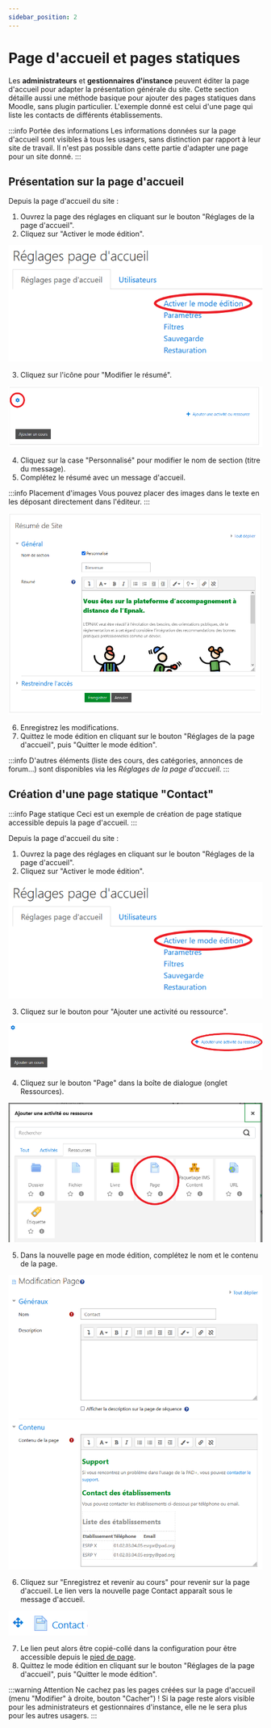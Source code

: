 ```yaml
---
sidebar_position: 2
---
```

# Page d'accueil et pages statiques

Les **administrateurs** et **gestionnaires d'instance** peuvent éditer la page d'accueil pour adapter la présentation générale du site. Cette section détaille aussi une méthode basique pour ajouter des pages statiques dans Moodle, sans plugin particulier. L'exemple donné est celui d'une page qui liste les contacts de différents établissements.

:::info Portée des informations
Les informations données sur la page d'accueil sont visibles à tous les usagers, sans distinction par rapport à leur site de travail. Il n'est pas possible dans cette partie d'adapter une page pour un site donné.
:::

## Présentation sur la page d'accueil

Depuis la page d'accueil du site :

1. Ouvrez la page des réglages en cliquant sur le bouton "Réglages de la page d'accueil".
2. Cliquez sur "Activer le mode édition".

![Activation du mode édition sur la page d'accueil](/img/marqueblanche/home-editmode.png)

3. Cliquez sur l'icône pour "Modifier le résumé".

![Emplacement de l'icône de modification](/img/marqueblanche/home-editcontent.png)

4. Cliquez sur la case "Personnalisé" pour modifier le nom de section (titre du message).
5. Complétez le résumé avec un message d'accueil.

:::info Placement d'images
Vous pouvez placer des images dans le texte en les déposant directement dans l'éditeur.
:::

![Emplacement de l'icône de modification](/img/marqueblanche/home-content.png)

6. Enregistrez les modifications.
7. Quittez le mode édition en cliquant sur le bouton "Réglages de la page d'accueil", puis "Quitter le mode édition".

:::info
D'autres éléments (liste des cours, des catégories, annonces de forum...) sont disponibles via les *Réglages de la page d'accueil*.
:::

## Création d'une page statique "Contact"

:::info Page statique
Ceci est un exemple de création de page statique accessible depuis la page d'accueil.
:::

Depuis la page d'accueil du site :

1. Ouvrez la page des réglages en cliquant sur le bouton "Réglages de la page d'accueil".
2. Cliquez sur "Activer le mode édition".

![Activation du mode édition sur la page d'accueil](/img/marqueblanche/home-editmode.png)

3. Cliquez sur le bouton pour "Ajouter une activité ou ressource".

![Emplacement du bouton Ajouter une activité ou ressource](/img/marqueblanche/home-addcontent.png)

4. Cliquez sur le bouton "Page" dans la boîte de dialogue (onglet Ressources).

![Emplacement du bouton "Page"](/img/marqueblanche/home-addpage.png)

5. Dans la nouvelle page en mode édition, complétez le nom et le contenu de la page.

![Edition de la page Contact](/img/marqueblanche/home-editcontactpage.png)

6. Cliquez sur "Enregistrez et revenir au cours" pour revenir sur la page d'accueil. Le lien vers la nouvelle page Contact apparaît sous le message d'accueil.

![Edition de la page Contact](/img/marqueblanche/home-linkcontactpage.png)

7. Le lien peut alors être copié-collé dans la configuration pour être accessible depuis le [pied de page](#informations-du-pied-de-page).
8. Quittez le mode édition en cliquant sur le bouton "Réglages de la page d'accueil", puis "Quitter le mode édition".

:::warning Attention
Ne cachez pas les pages créées sur la page d'accueil (menu "Modifier" à droite, bouton "Cacher") ! Si la page reste alors visible pour les administrateurs et gestionnaires d'instance, elle ne le sera plus pour les autres usagers.
:::
